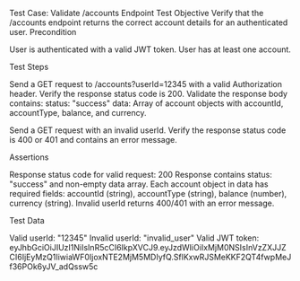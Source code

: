 Test Case: Validate /accounts Endpoint
Test Objective
Verify that the /accounts endpoint returns the correct account details for an authenticated user.
Precondition

User is authenticated with a valid JWT token.
User has at least one account.

Test Steps

Send a GET request to /accounts?userId=12345 with a valid Authorization header.
Verify the response status code is 200.
Validate the response body contains:
status: "success"
data: Array of account objects with accountId, accountType, balance, and currency.


Send a GET request with an invalid userId.
Verify the response status code is 400 or 401 and contains an error message.

Assertions

Response status code for valid request: 200
Response contains status: "success" and non-empty data array.
Each account object in data has required fields: accountId (string), accountType (string), balance (number), currency (string).
Invalid userId returns 400/401 with an error message.

Test Data

Valid userId: "12345"
Invalid userId: "invalid_user"
Valid JWT token: eyJhbGciOiJIUzI1NiIsInR5cCI6IkpXVCJ9.eyJzdWIiOiIxMjM0NSIsInVzZXJJZCI6IjEyMzQ1IiwiaWF0IjoxNTE2MjM5MDIyfQ.SflKxwRJSMeKKF2QT4fwpMeJf36POk6yJV_adQssw5c

